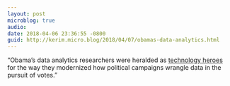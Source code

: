 ```yaml
---
layout: post
microblog: true
audio: 
date: 2018-04-06 23:36:55 -0800
guid: http://kerim.micro.blog/2018/04/07/obamas-data-analytics.html
---
```

“Obama’s data analytics researchers were heralded as [technology heroes](https://www.forbes.com/sites/kalevleetaru/2018/03/19/why-are-we-only-now-talking-about-facebook-and-elections/#7404eff84838) for the way they modernized how political campaigns wrangle data in the pursuit of votes.”
